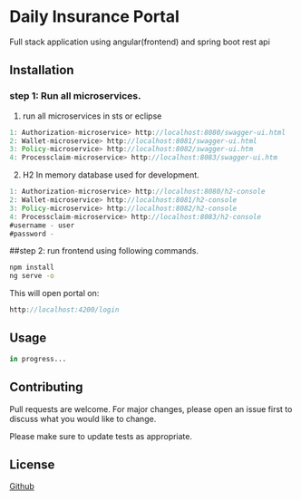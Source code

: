 # Daily Insurance Portal

Full stack application using angular(frontend) and spring boot rest api

## Installation
### step 1: Run all microservices.
1. run all microservices in sts or eclipse
```java
1: Authorization-microservice> http://localhost:8080/swagger-ui.html
2: Wallet-microservice> http://localhost:8081/swagger-ui.html
3: Policy-microservice> http://localhost:8082/swagger-ui.htm
4: Processclaim-microservice> http://localhost:8083/swagger-ui.htm
```
2. H2 In memory database used for development.
```java
1: Authorization-microservice> http://localhost:8080/h2-console
2: Wallet-microservice> http://localhost:8081/h2-console
3: Policy-microservice> http://localhost:8082/h2-console
4: Processclaim-microservice> http://localhost:8083/h2-console
#username - user
#password - 
```

##step 2: run frontend using following commands.


```bash
npm install
ng serve -o
```
This will open portal on:
```java
http://localhost:4200/login
```


## Usage

```python
in progress...
```

## Contributing
Pull requests are welcome. For major changes, please open an issue first to discuss what you would like to change.

Please make sure to update tests as appropriate.

## License
[Github](https://github.com/arvindsis11)
